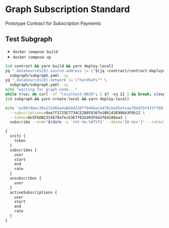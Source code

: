 # Graph Subscription Standard

Prototype Contract for Subscription Payments

## Test Subgraph

- `docker compose build`
- `docker compose up`

```bash
(cd contract && yarn build && yarn deploy-local)
yq ".dataSources[0].source.address |= \"$(jq <contract/contract-deployment.json '.contract' -r)\"" \
  subgraph/subgraph.yaml -iy
yq ".dataSources[0].network |= \"hardhat\"" \
  subgraph/subgraph.yaml -iy
echo "waiting for graph-node..."
while true; do curl -sf "localhost:8020"; [ $? -eq 22 ] && break; sleep 1; done
(cd subgraph && yarn create-local && yarn deploy-local)
```

```bash
echo "ac0974bec39a17e36ba4a6b4d238ff944bacb478cbed5efcae784d7bf4f2ff80" | cargo run -- \
  --subscriptions=0xe7f1725E7734CE288F8367e1Bb143E90bb3F0512 \
  --token=0x5FbDB2315678afecb367f032d93F642f64180aa3 \
  subscribe --end="$(date -u '+%Y-%m-%dT%TZ' --date='10 min')" --rate=100000000000000
```

```graphql
{
  inits {
    token
  }
  subscribes {
    user
    start
    end
    rate
  }
  unsubscribes {
    user
  }
  activeSubscriptions {
    user
    start
    end
    rate
  }
}
```
